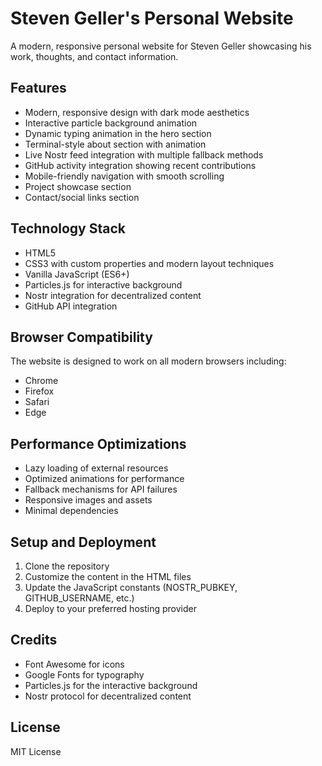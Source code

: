# Steven Geller's Personal Website

A modern, responsive personal website for Steven Geller showcasing his work, thoughts, and contact information.

## Features

- Modern, responsive design with dark mode aesthetics
- Interactive particle background animation
- Dynamic typing animation in the hero section
- Terminal-style about section with animation
- Live Nostr feed integration with multiple fallback methods
- GitHub activity integration showing recent contributions
- Mobile-friendly navigation with smooth scrolling
- Project showcase section
- Contact/social links section

## Technology Stack

- HTML5
- CSS3 with custom properties and modern layout techniques
- Vanilla JavaScript (ES6+)
- Particles.js for interactive background
- Nostr integration for decentralized content
- GitHub API integration

## Browser Compatibility

The website is designed to work on all modern browsers including:
- Chrome
- Firefox
- Safari
- Edge

## Performance Optimizations

- Lazy loading of external resources
- Optimized animations for performance
- Fallback mechanisms for API failures
- Responsive images and assets
- Minimal dependencies

## Setup and Deployment

1. Clone the repository
2. Customize the content in the HTML files
3. Update the JavaScript constants (NOSTR_PUBKEY, GITHUB_USERNAME, etc.)
4. Deploy to your preferred hosting provider

## Credits

- Font Awesome for icons
- Google Fonts for typography
- Particles.js for the interactive background
- Nostr protocol for decentralized content

## License

MIT License